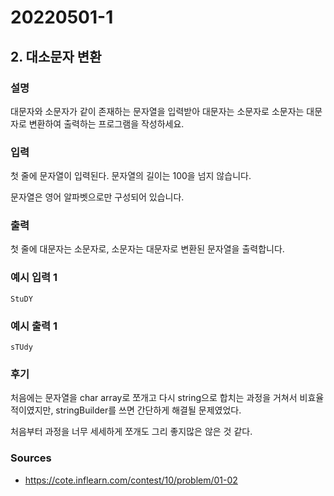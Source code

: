 # 20220501-1

## 2. 대소문자 변환

### 설명

대문자와 소문자가 같이 존재하는 문자열을 입력받아 대문자는 소문자로 소문자는 대문자로 변환하여 출력하는 프로그램을 작성하세요.

### 입력

첫 줄에 문자열이 입력된다. 문자열의 길이는 100을 넘지 않습니다.

문자열은 영어 알파벳으로만 구성되어 있습니다.

### 출력

첫 줄에 대문자는 소문자로, 소문자는 대문자로 변환된 문자열을 출력합니다.

### 예시 입력 1

```
StuDY
```

### 예시 출력 1

```
sTUdy
```

### 후기
처음에는 문자열을 char array로 쪼개고 다시 string으로 합치는 과정을 거쳐서 비효율적이였지만, stringBuilder를 쓰면 간단하게 해결될 문제였었다.  

처음부터 과정을 너무 세세하게 쪼개도 그리 좋지많은 않은 것 같다.
### Sources

- https://cote.inflearn.com/contest/10/problem/01-02 
